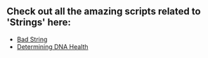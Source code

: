 ## Check out all the amazing scripts related to 'Strings' here:

- [Bad String](Bad%20String/bad_string.py)
- [Determining DNA Health](Determining%20DNA%20Health/Determining_DNA_Health.py)
